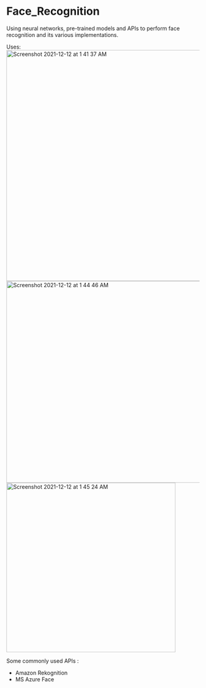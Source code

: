 # Face_Recognition
Using neural networks, pre-trained models and APIs to perform face recognition and its various implementations.
  
Uses:  
<img width="601" alt="Screenshot 2021-12-12 at 1 41 37 AM" src="https://user-images.githubusercontent.com/61674750/145690273-3eafc869-f8d5-46e2-8d89-da1b20b033d0.png">  
<img width="525" alt="Screenshot 2021-12-12 at 1 44 46 AM" src="https://user-images.githubusercontent.com/61674750/145690401-fcc7f6cf-0f97-4d23-a513-817177255c39.png"> <img width="441" alt="Screenshot 2021-12-12 at 1 45 24 AM" src="https://user-images.githubusercontent.com/61674750/145690419-b0636f99-4f33-4802-88a0-4033f9c47871.png">


Some commonly used APIs :  
- Amazon Rekognition  
- MS Azure Face 
